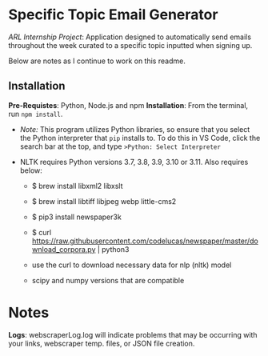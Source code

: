 # Specific Topic Email Generator
_ARL Internship Project_: Application designed to automatically send emails throughout the week curated to a specific topic inputted when signing up.

Below are notes as I continue to work on this readme.
## Installation
__Pre-Requistes__: Python, Node.js and npm
__Installation__: From the terminal, run `npm install`. 
* _Note:_ This program utilizes Python libraries, so ensure that you select the Python interpreter that `pip` installs to. To do this in VS Code, click the search bar at the top, and type `>Python: Select Interpreter`
- NLTK requires Python versions 3.7, 3.8, 3.9, 3.10 or 3.11. Also requires below:
    - $ brew install libxml2 libxslt

    - $ brew install libtiff libjpeg webp little-cms2

    - $ pip3 install newspaper3k

    - $ curl https://raw.githubusercontent.com/codelucas/newspaper/master/download_corpora.py | python3 

    - use the curl to download necessary data for nlp (nltk) model

    - scipy and numpy versions that are compatible
# Notes
__Logs__: webscraperLog.log will indicate problems that may be occurring with your links, webscraper temp. files, or JSON file creation. 